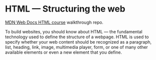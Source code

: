 # HTML — Structuring the web

[MDN Web Docs HTML course](https://developer.mozilla.org/docs/Learn/HTML) walkthrough repo.

To build websites, you should know about HTML — the fundamental technology used to define the structure of a webpage. HTML is used to specify whether your web content should be recognized as a paragraph, list, heading, link, image, multimedia player, form, or one of many other available elements or even a new element that you define.